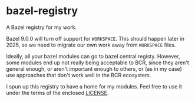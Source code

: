 # bazel-registry

A Bazel registry for my work.

Bazel 9.0.0 will turn off support for `WORKSPACE`. This should happen later in 2025,
so we need to migrate our own work away from `WORKSPACE` files.

Ideally, all your bazel modules can go to bazel central registy. However, some
modules end up not really being acceptable to BCR, since they aren't general
enough, or aren't important enough to others, or (as in my case) use approaches
that don't work well in the BCR ecosystem.

I spun up this registry to have a home for my modules. Feel free to use it
under the terms of the enclosed [LICENSE][lic].

[lic]: ./LICENSE
